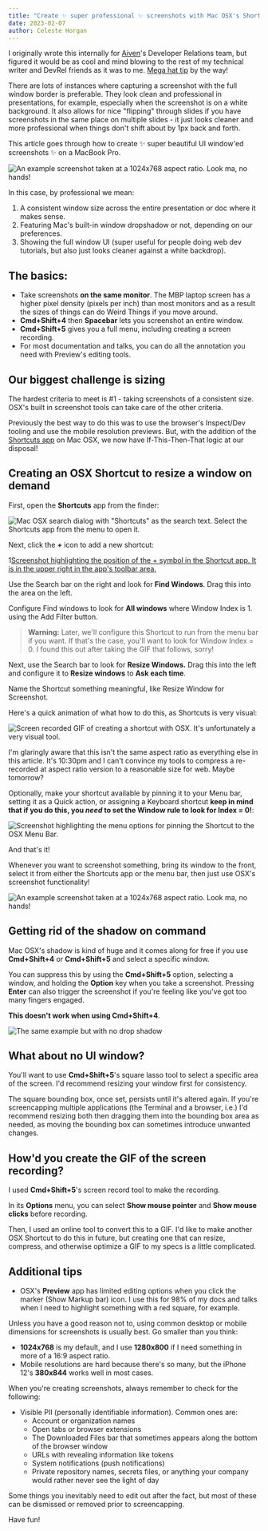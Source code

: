 ```yaml
---
title: "Create ✨ super professional ✨ screenshots with Mac OSX's Shortcuts app"
date: 2023-02-07
author: Celeste Horgan
---
```


I originally wrote this internally for [Aiven](https://aiven.io)'s Developer Relations team, but figured it would be as cool and mind blowing to the rest of my technical writer and DevRel friends as it was to me. [Mega hat tip](https://macos.gadgethacks.com/how-to/easiest-way-resize-all-windows-your-mac-simultaneously-same-dimensions-0385153/) by the way! 

There are lots of instances where capturing a screenshot with the full window border is preferable. They look clean and professional in presentations, for example, especially when the screenshot is on a white background. It also allows for nice "flipping" through slides if you have screenshots in the same place on multiple slides - it just looks cleaner and more professional when things don't shift about by 1px back and forth. 

This article goes through how to create ✨ super beautiful UI window'ed screenshots ✨ on a MacBook Pro.

![An example screenshot taken at a 1024x768 aspect ratio. Look ma, no hands!](/blog/images/2023-02-07/example-screenshot-1.png)

In this case, by professional we mean:

1. A consistent window size across the entire presentation or doc where it makes sense.
2. Featuring Mac's built-in window dropshadow or not, depending on our preferences.
3. Showing the full window UI (super useful for people doing web dev tutorials, but also just looks cleaner against a white backdrop).

## The basics:

- Take screenshots **on the same monitor**. The MBP laptop screen has a higher pixel density (pixels per inch) than most monitors and as a result the sizes of things can do Weird Things if you move around. 
- **Cmd+Shift+4** then **Spacebar** lets you screenshot an entire window. 
- **Cmd+Shift+5** gives you a full menu, including creating a screen recording.
- For most documentation and talks, you can do all the annotation you need with Preview's editing tools.

## Our biggest challenge is sizing

The hardest criteria to meet is #1 - taking screenshots of a consistent size. OSX's built in screenshot tools can take care of the other criteria.

Previously the best way to do this was to use the browser's Inspect/Dev tooling and use the mobile resolution previews. But, with the addition of the [Shortcuts app](https://support.apple.com/en-gb/guide/shortcuts-mac/apdf22b0444c/mac) on Mac OSX, we now have If-This-Then-That logic at our disposal! 

## Creating an OSX Shortcut to resize a window on demand

First, open the **Shortcuts** app from the finder:

![Mac OSX search dialog with "Shortcuts" as the search text. Select the Shortcuts app from the menu to open it.](/blog/images/2023-02-07/1-open-shortcuts.png)

Next, click the **+** icon to add a new shortcut: 

1[Screenshot highlighting the position of the + symbol in the Shortcut app. It is in the upper right in the app's toolbar area.](/blog/images/2023-02-07/2-add-new-shortcut.png)

Use the Search bar on the right and look for **Find Windows**.  Drag this into the area on the left. 

Configure Find windows to look for **All windows** where Window Index is 1. using the Add Filter button.

> **Warning:** Later, we'll configure this Shortcut to run from the menu bar if you want. If that's the case, you'll want to look for Window Index = 0. I found this out after taking the GIF that follows, sorry!

Next, use the Search bar to look for **Resize Windows.** 
Drag this into the left and configure it to **Resize windows** to **Ask each time**.

Name the Shortcut something meaningful, like Resize Window for Screenshot.

Here's a quick animation of what how to do this, as Shortcuts is very visual: 

![Screen recorded GIF of creating a shortcut with OSX. It's unfortunately a very visual tool.](/blog/images/2023-02-07/create-shortcut-osx.gif)

I'm glaringly aware that this isn't the same aspect ratio as everything else in this article. It's 10:30pm and I can't convince my tools to compress a re-recorded at aspect ratio version to a reasonable size for web. Maybe tomorrow?

Optionally, make your shortcut available by pinning it to your Menu bar, setting it as a Quick action, or assigning a Keyboard shortcut **keep in mind that if you do this, you _need_ to set the Window rule to look for Index = 0!**: 

![Screenshot highlighting the menu options for pinning the Shortcut to the OSX Menu Bar.](/blog/images/2023-02-07/3-pin-to-menu.png)

And that's it! 

Whenever you want to screenshot something, bring its window to the front, select it from either the Shortcuts app or the menu bar, then just use OSX's screenshot functionality!

![An example screenshot taken at a 1024x768 aspect ratio. Look ma, no hands!](/blog/images/2023-02-07/example-screenshot-1.png)

## Getting rid of the shadow on command 

Mac OSX's shadow is kind of huge and it comes along for free if you use **Cmd+Shift+4** or **Cmd+Shift+5** and select a specific window. 

You can suppress this by using the **Cmd+Shift+5** option, selecting a window, and holding the **Option** key when you take a screenshot. Pressing **Enter** can also trigger the screenshot if you're feeling like you've got too many fingers engaged.

**This doesn't work when using Cmd+Shift+4**.

![The same example but with no drop shadow](/blog/images/2023-02-07/example-screenshot-2.png)

## What about no UI window? 

You'll want to use **Cmd+Shift+5**'s square lasso tool to select a specific area of the screen. I'd recommend resizing your window first for consistency. 

The square bounding box, once set, persists until it's altered again. If you're screencapping multiple applications (the Terminal and a browser, i.e.) I'd recommend resizing both then dragging them into the bounding box area as needed, as moving the bounding box can sometimes introduce unwanted changes.

## How'd you create the GIF of the screen recording?

I used **Cmd+Shift+5**'s screen record tool to make the recording. 

In its **Options** menu, you can select **Show mouse pointer** and **Show mouse clicks** before recording.

Then, I used an online tool to convert this to a GIF. I'd like to make another OSX Shortcut to do this in future, but creating one that can resize, compress, and otherwise optimize a GIF to my specs is a little complicated.

## Additional tips 

- OSX's **Preview** app has limited editing options when you click the marker (Show Markup bar) icon. I use this for 98% of my docs and talks when I need to highlight something with a red square, for example. 

Unless you have a good reason not to, using common desktop or mobile dimensions for screenshots is usually best. Go smaller than you think: 
- **1024x768** is my default, and I use **1280x800** if I need something in more of a 16:9 aspect ratio.
- Mobile resolutions are hard because there's so many, but the iPhone 12's **380x844** works well in most cases.

When you're creating screenshots, always remember to check for the following:

- Visible PII (personally identifiable information). Common ones are:
    - Account or organization names 
    - Open tabs or browser extensions
    - The Downloaded Files bar that sometimes appears along the bottom of the browser window
    - URLs with revealing information like tokens
    - System notifications (push notifications)
    - Private repository names, secrets files, or anything your company would rather never see the light of day

Some things you inevitably need to edit out after the fact, but most of these can be dismissed or removed prior to screencapping.

Have fun!


